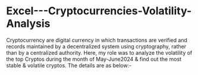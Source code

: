 # Excel---Cryptocurrencies-Volatility-Analysis
Cryptocurrency are digital currency in which transactions are verified and records maintained by a decentralized system using cryptography, rather than by a centralized authority. Here, my role was to analyze the volatility of the top Cryptos during the month of May-June2024 &amp; find out the most stable &amp; volatile cryptos. The details are as below:-

